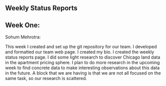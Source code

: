 ## Weekly Status Reports

## Week One:
Sohum Mehrotra:

This week I created and set up the git repository for our team.  I developed and formatted our team web page.  I created my bio.  I created the weekly status reports page. I did some light research to discover Chicago land data in the apartment pricing sphere.  I plan to do more research in the upcoming week to find concrete data to make interesting observations about this data in the future.  A block that we are having is that we are not all focused on the same task, so our research is scattered.
